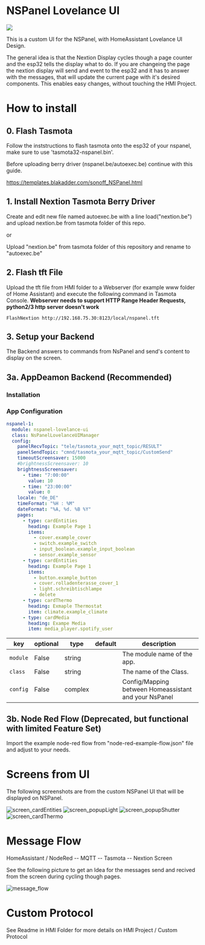 # NSPanel Lovelance UI

<a href="https://paypal.me/joBr99" target="_blank"><img src="https://img.shields.io/static/v1?logo=paypal&label=&message=donate&color=slategrey"></a>

This is a custom UI for the NSPanel, with HomeAssistant Lovelance UI Design.

The general idea is that the Nextion Display cycles though a page counter and the esp32 tells the display what to do.
If you are changeing the page the nextion display will send and event to the esp32 and it has to answer with the messages, that will update the current page with it's desired components. This enables easy changes, without touching the HMI Project.

# How to install

## 0. Flash Tasmota

Follow the inststructions to flash tasmota onto the esp32 of your nspanel, make sure to use 'tasmota32-nspanel.bin'.

Before uploading berry driver (nspanel.be/autoexec.be) continue with this guide.

https://templates.blakadder.com/sonoff_NSPanel.html

## 1. Install Nextion Tasmota Berry Driver

Create and edit new file named autoexec.be with a line load("nextion.be") and upload nextion.be from tasmota folder of this repo.

or

Upload "nextion.be" from tasmota folder of this repository and rename to "autoexec.be"

## 2. Flash tft File

Upload the tft file from HMI folder to a Webserver (for example www folder of Home Assistant) and execute the following command in Tasmota Console.
**Webserver needs to support HTTP Range Header Requests, python2/3 http server doesn't work**

`FlashNextion http://192.168.75.30:8123/local/nspanel.tft`

## 3. Setup your Backend

The Backend answers to commands from NsPanel and send's content to display on the screen.

## 3a. AppDeamon Backend (Recommended)

### Installation



### App Configuration

```yaml
nspanel-1:
  module: nspanel-lovelance-ui
  class: NsPanelLovelanceUIManager
  config:
    panelRecvTopic: "tele/tasmota_your_mqtt_topic/RESULT"
    panelSendTopic: "cmnd/tasmota_your_mqtt_topic/CustomSend"
    timeoutScreensaver: 15000
    #brightnessScreensaver: 10
    brightnessScreensaver:
      - time: "7:00:00"
        value: 10
      - time: "23:00:00"
        value: 0
    locale: "de_DE"
    timeFormat: "%H : %M"
    dateFormat: "%A, %d. %B %Y"
    pages:
      - type: cardEntities
        heading: Example Page 1
        items:
          - cover.example_cover
          - switch.example_switch
          - input_boolean.example_input_boolean
          - sensor.example_sensor
      - type: cardEntities
        heading: Example Page 1
        items:
          - button.example_button
          - cover.rolladenterasse_cover_1
          - light.schreibtischlampe
          - delete
      - type: cardThermo
        heading: Exmaple Thermostat
        item: climate.example_climate
      - type: cardMedia
        heading: Exampe Media
        item: media_player.spotify_user
```

key | optional | type | default | description
-- | -- | -- | -- | --
`module` | False | string | | The module name of the app.
`class` | False | string | | The name of the Class.
`config` | False | complex | | Config/Mapping between Homeassistant and your NsPanel


## 3b. Node Red Flow (Deprecated, but functional with limited Feature Set)

Import the example node-red flow from "node-red-example-flow.json" file and adjust to your needs.

# Screens from UI

The following screenshots are from the custom NSPanel UI that will be displayed on NSPanel.

![screen_cardEntities](doc-pics/screen_cardEntities.png)
![screen_popupLight](doc-pics/screen_popupLight.png)
![screen_popupShutter](doc-pics/screen_popupShutter.png)
![screen_cardThermo](doc-pics/screen_cardThermo.png)


# Message Flow

HomeAssistant / NodeRed -- MQTT -- Tasmota -- Nextion Screen

See the following picture to get an Idea for the messages send and recived from the screen during cycling though pages.

![message_flow](doc-pics/message-flow.png)


# Custom Protocol

See Readme in HMI Folder for more details on HMI Project / Custom Protocol
